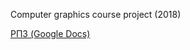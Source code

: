 Computer graphics course project (2018)

[РПЗ (Google Docs)](https://docs.google.com/document/d/11yLfrCVEKk0vgpRd48eEb4lC9X_D9qxABH1U5eF8SwQ/edit?usp=sharing)
